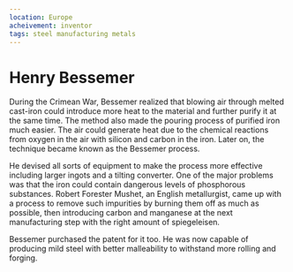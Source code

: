 ```yaml
---
location: Europe
acheivement: inventor
tags: steel manufacturing metals
---
```


# Henry Bessemer

During the Crimean War, Bessemer realized that blowing air through melted cast-iron could introduce more heat to the material and further purify it at the same time. The method also made the pouring process of purified iron much easier. The air could generate heat due to the chemical reactions from oxygen in the air with silicon and carbon in the iron. Later on, the technique became known as the Bessemer process.

He devised all sorts of equipment to make the process more effective including larger ingots and a tilting converter. One of the major problems was that the iron could contain dangerous levels of phosphorous substances. Robert Forester Mushet, an English metallurgist, came up with a process to remove such impurities by burning them off as much as possible, then introducing carbon and manganese at the next manufacturing step with the right amount of spiegeleisen. 

Bessemer purchased the patent for it too. He was now capable of producing mild steel with better malleability to withstand more rolling and forging.